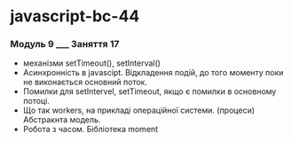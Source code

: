 # javascript-bc-44

### Модуль 9 **\_\_\_** Заняття 17

- механізми setTimeout(), setInterval()
- Асинхронність в javascipt. Відкладення подій, до того моменту поки не виконається основний поток.
- Помилки для setIntervel, setTimeout, якщо є помилки в основному потоці.
- Що так workers, на прикладі операційної системи. (процеси) Абстракнта модель.
- Робота з часом. Бібліотека moment
